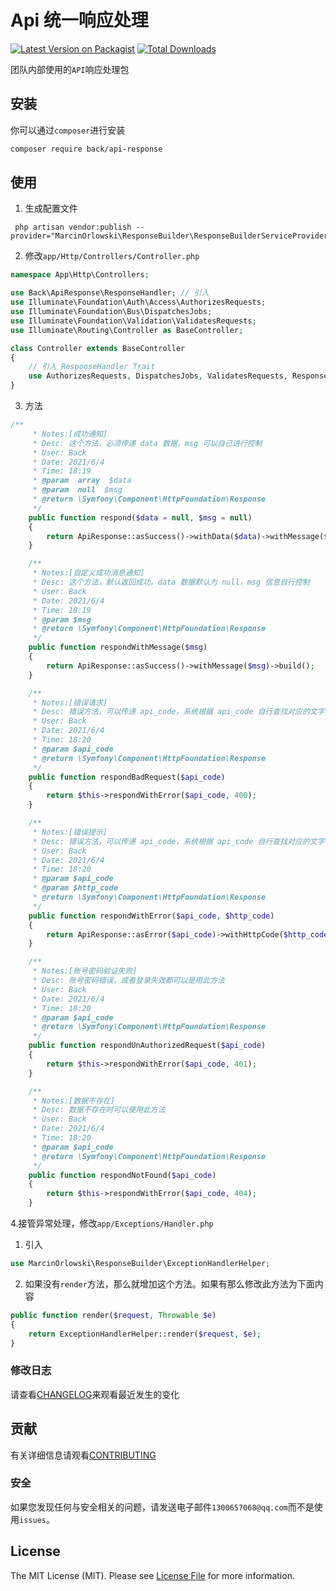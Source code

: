 # Api 统一响应处理

[![Latest Version on Packagist](https://img.shields.io/packagist/v/back/api-response.svg?style=flat-square)](https://packagist.org/packages/back/api-response)
[![Total Downloads](https://img.shields.io/packagist/dt/back/api-response.svg?style=flat-square)](https://packagist.org/packages/back/api-response)

团队内部使用的`API`响应处理包

## 安装

你可以通过`composer`进行安装

```bash
composer require back/api-response
```

## 使用

1. 生成配置文件

```SHELL
 php artisan vendor:publish --provider="MarcinOrlowski\ResponseBuilder\ResponseBuilderServiceProvider"
```
2. 修改`app/Http/Controllers/Controller.php`

```PHP
namespace App\Http\Controllers;

use Back\ApiResponse\ResponseHandler; // 引入
use Illuminate\Foundation\Auth\Access\AuthorizesRequests;
use Illuminate\Foundation\Bus\DispatchesJobs;
use Illuminate\Foundation\Validation\ValidatesRequests;
use Illuminate\Routing\Controller as BaseController;

class Controller extends BaseController
{
    // 引入 ResponseHandler Trait
    use AuthorizesRequests, DispatchesJobs, ValidatesRequests, ResponseHandler;
}
```
3. 方法
```php
/**
     * Notes:[成功通知]
     * Desc: 这个方法，必须传递 data 数据，msg 可以自己进行控制
     * User: Back
     * Date: 2021/6/4
     * Time: 18:19
     * @param  array  $data
     * @param  null  $msg
     * @return \Symfony\Component\HttpFoundation\Response
     */
    public function respond($data = null, $msg = null)
    {
        return ApiResponse::asSuccess()->withData($data)->withMessage($msg)->build();
    }

    /**
     * Notes:[自定义成功消息通知]
     * Desc: 这个方法，默认返回成功。data 数据默认为 null，msg 信息自行控制
     * User: Back
     * Date: 2021/6/4
     * Time: 18:19
     * @param $msg
     * @return \Symfony\Component\HttpFoundation\Response
     */
    public function respondWithMessage($msg)
    {
        return ApiResponse::asSuccess()->withMessage($msg)->build();
    }

    /**
     * Notes:[错误请求]
     * Desc: 错误方法，可以传递 api_code，系统根据 api_code 自行查找对应的文字说明，具体看你是否配置了文字对应关系
     * User: Back
     * Date: 2021/6/4
     * Time: 18:20
     * @param $api_code
     * @return \Symfony\Component\HttpFoundation\Response
     */
    public function respondBadRequest($api_code)
    {
        return $this->respondWithError($api_code, 400);
    }

    /**
     * Notes:[错误提示]
     * Desc: 错误方法，可以传递 api_code，系统根据 api_code 自行查找对应的文字说明，可以控制 http_code 必传。比如 人脸识别失败，我要返回 200 状态码。
     * User: Back
     * Date: 2021/6/4
     * Time: 18:20
     * @param $api_code
     * @param $http_code
     * @return \Symfony\Component\HttpFoundation\Response
     */
    public function respondWithError($api_code, $http_code)
    {
        return ApiResponse::asError($api_code)->withHttpCode($http_code)->build();
    }

    /**
     * Notes:[账号密码验证失败]
     * Desc: 账号密码错误，或者登录失效都可以是用此方法
     * User: Back
     * Date: 2021/6/4
     * Time: 18:20
     * @param $api_code
     * @return \Symfony\Component\HttpFoundation\Response
     */
    public function respondUnAuthorizedRequest($api_code)
    {
        return $this->respondWithError($api_code, 401);
    }

    /**
     * Notes:[数据不存在]
     * Desc: 数据不存在时可以使用此方法
     * User: Back
     * Date: 2021/6/4
     * Time: 18:20
     * @param $api_code
     * @return \Symfony\Component\HttpFoundation\Response
     */
    public function respondNotFound($api_code)
    {
        return $this->respondWithError($api_code, 404);
    }
```

4.接管异常处理，修改`app/Exceptions/Handler.php`

1. 引入
```php
use MarcinOrlowski\ResponseBuilder\ExceptionHandlerHelper;
```

2. 如果没有`render`方法，那么就增加这个方法。如果有那么修改此方法为下面内容
```PHP
public function render($request, Throwable $e)
{
    return ExceptionHandlerHelper::render($request, $e);
}
```

### 修改日志

请查看[CHANGELOG](CHANGELOG.md)来观看最近发生的变化

## 贡献

有关详细信息请观看[CONTRIBUTING](CONTRIBUTING.md)

### 安全

如果您发现任何与安全相关的问题，请发送电子邮件`1300657068@qq.com`而不是使用`issues`。

## License

The MIT License (MIT). Please see [License File](LICENSE.md) for more information.